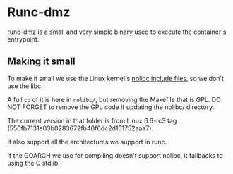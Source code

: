 # Runc-dmz

runc-dmz is a small and very simple binary used to execute the container's entrypoint.

## Making it small

To make it small we use the Linux kernel's [nolibc include files][nolibc-upstream], so we don't use the libc.

A full `cp` of it is here in `nolibc/`, but removing the Makefile that is GPL. DO NOT FORGET to
remove the GPL code if updating the nolibc/ directory.

The current version in that folder is from Linux 6.6-rc3 tag (556fb7131e03b0283672fb40f6dc2d151752aaa7).

It also support all the architectures we support in runc.

If the GOARCH we use for compiling doesn't support nolibc, it fallbacks to using the C stdlib.

[nolibc-upstream]: https://git.kernel.org/pub/scm/linux/kernel/git/torvalds/linux.git/tree/tools/include/nolibc?h=v6.6-rc3
